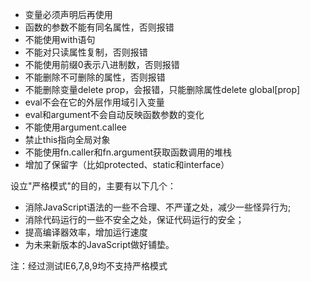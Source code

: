 - 变量必须声明后再使用
- 函数的参数不能有同名属性，否则报错
- 不能使用with语句
- 不能对只读属性复制，否则报错
- 不能使用前缀0表示八进制数，否则报错
- 不能删除不可删除的属性，否则报错
- 不能删除变量delete prop，会报错，只能删除属性delete global[prop]
- eval不会在它的外层作用域引入变量
- eval和argument不会自动反映函数参数的变化
- 不能使用argument.callee
- 禁止this指向全局对象
- 不能使用fn.caller和fn.argument获取函数调用的堆栈
- 增加了保留字（比如protected、static和interface）

设立"严格模式"的目的，主要有以下几个：

- 消除JavaScript语法的一些不合理、不严谨之处，减少一些怪异行为;
- 消除代码运行的一些不安全之处，保证代码运行的安全；
- 提高编译器效率，增加运行速度
- 为未来新版本的JavaScript做好铺垫。

注：经过测试IE6,7,8,9均不支持严格模式

